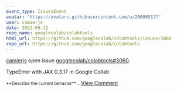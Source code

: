 ```yaml
---
event_type: IssuesEvent
avatar: "https://avatars.githubusercontent.com/u/20000517?"
user: camierjs
date: 2022-09-11
repo_name: googlecolab/colabtools
html_url: https://github.com/googlecolab/colabtools/issues/3060
repo_url: https://github.com/googlecolab/colabtools
---
```


<a href='https://github.com/camierjs' target='_blank'>camierjs</a> open issue <a href='https://github.com/googlecolab/colabtools/issues/3060' target='_blank'>googlecolab/colabtools#3060</a>.

<p>TypeError with JAX 0.3.17 in Google Collab</p><small>**Describe the current behavior**...</small><a href='https://github.com/googlecolab/colabtools/issues/3060' target='_blank'>View Comment</a>